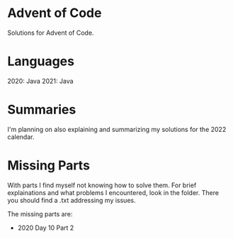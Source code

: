 # Advent of Code
Solutions for Advent of Code.

# Languages
2020: Java
2021: Java

# Summaries
I'm planning on also explaining and summarizing my solutions for the 2022 calendar.

# Missing Parts
With parts I find myself not knowing how to solve them. For brief explainations and what problems I encountered, look in the folder. There you should find a .txt addressing my issues.

The missing parts are:
- 2020 Day 10 Part 2
